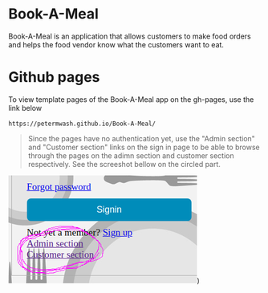 # Book-A-Meal
Book-A-Meal is an application that allows customers to make food orders and helps the food vendor know what the customers want to eat.

# Github pages

To view template pages of the Book-A-Meal app on the gh-pages, use the link below

```
https://petermwash.github.io/Book-A-Meal/
```

>Since the pages have no authentication yet, use the "Admin section" and "Customer section" links on the sign in page to be able to browse through the pages on the adimn section and customer section respectively. See the screeshot bellow on the circled part.

![alt text](https://raw.githubusercontent.com/petermwash/Book-A-Meal/master/eg-img.png))
